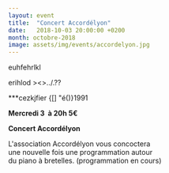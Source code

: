 ```yaml
---
layout: event
title:  "Concert Accordélyon"
date:   2018-10-03 20:00:00 +0200
month: octobre-2018
image: assets/img/events/accordelyon.jpg
---
```


euhfehrlkl

erihlod ><>../.??

***cezkjfier {[]
"é()}1991








**Mercredi 3  à 20h 5€**

**Concert Accordélyon** 

L'association Accordélyon vous concoctera  
une nouvelle fois une programmation autour  
du piano à bretelles. (programmation en cours)

